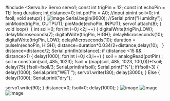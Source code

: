 #include <Servo.h>
Servo servo1;
const int
 trigPin = 12;
const int echoPin = 11;l
long duration;
int distance=0;
int potPin = A0;
 //input pinint soil=0;
int fsoil;
void setup()
{
![image](https://github.com/jancybaby/Smart-dustbin/assets/163726636/17f8079f-3cae-426f-8d9b-35925fdc4f83)
Serial.begin(9600);
//Serial.print("Humidity");
pinMode(trigPin, OUTPUT);
 pinMode(echoPin, INPUT);
 servo1.attach(8);
}
void loop()
 {
int soil=0;
  for(int i=0;i<2;i++)
  {
digitalWrite(trigPin,LOW);
delayMicroseconds(7);
digitalWrite(trigPin, HIGH);
delayMicroseconds(10);
digitalWrite(trigPin, LOW);
delayMicroseconds(10);
duration = pulseIn(echoPin, HIGH);
distance=duration*0.034/2+distance;delay(10);  
}
distance=distance/2; 
 Serial.println(distance);
if (distance <15 && distance>1)
{
  delay(1000);
for(int i=0;i<3;i++)
{
soil = analogRead(potPin) ;
soil = constrain(soil, 485, 1023);
fsoil = (map(soil, 485, 1023, 100,0))+fsoil;
delay(75);}fsoil=fsoil/3;
Serial.println(fsoil);
Serial.print("%");
if(fsoil>3)
{
delay(1000);
Serial.print("WET ");  servo1.write(180);
delay(3000);
}
Else
{
 delay(1000);
  Serial.print("dry");


 
servo1.write(90);
}
distance=0;
fsoil=0;
delay(1000);
}
![image](https://github.com/jancybaby/Smart-dustbin/assets/163726636/b37fc48b-13b1-4c8b-a391-6b8c9bad799a)
![image](https://github.com/jancybaby/Smart-dustbin/assets/163726636/ec2dc2ff-34f1-4426-8a54-974fd739887c)
![image](https://github.com/jancybaby/Smart-dustbin/assets/163726636/975dd0b8-4675-46ba-a16f-4db04536f38c)
